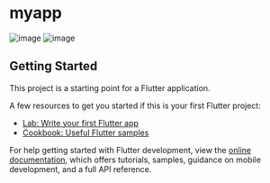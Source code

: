 # myapp

![image](https://github.com/user-attachments/assets/ad84ef83-c64b-4cac-9091-7491cf47feb4)
![image](https://github.com/user-attachments/assets/f218f9c2-f2a1-4b63-bf36-0b5528670079)




## Getting Started

This project is a starting point for a Flutter application.

A few resources to get you started if this is your first Flutter project:

- [Lab: Write your first Flutter app](https://docs.flutter.dev/get-started/codelab)
- [Cookbook: Useful Flutter samples](https://docs.flutter.dev/cookbook)

For help getting started with Flutter development, view the
[online documentation](https://docs.flutter.dev/), which offers tutorials,
samples, guidance on mobile development, and a full API reference.
